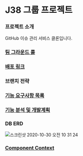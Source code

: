 # J38 그룹 프로젝트

### 프로젝트 소개  
  GitHub 이슈 관리 서비스 클론입니다.
### [팀 그라운드 룰](https://github.com/boostcamp-2020/IssueTracker-38/wiki/Ground-Rule)
### [배포 링크]()
### 브랜치 전략
### [기능 요구사항 목록](https://github.com/boostcamp-2020/IssueTracker-38/issues)
### [기능 분석 및 개발계획](https://github.com/boostcamp-2020/IssueTracker-38/wiki/%EA%B8%B0%ED%9A%8D%EC%84%9C-%EB%B6%84%EC%84%9D-%EB%B0%8F-%EB%AA%A9%ED%91%9C-%EA%B5%AC%ED%98%84-%EC%9D%BC%EC%A0%95)
### DB ERD
![스크린샷 2020-10-30 오전 10 31 24](https://user-images.githubusercontent.com/48055710/97649729-657ee480-1a9b-11eb-8e87-87bd94970309.png)
### [Component Context](https://docs.google.com/presentation/d/1gsGjG9Ru9RgLvrTmEOdkUW7FJ3Nc1OY0WDRnQ4FXKMc/edit#slide=id.p1)
